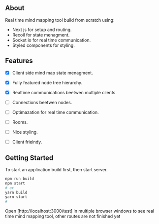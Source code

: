 ## About

Real time mind mapping tool build from scratch using:
- Next js for setup and routing.
- Recoil for state menagment.
- Socket io for real time communication.
- Styled components for styling.


## Features

- [x] Client side mind map state menagment.
- [x] Fully featured node tree hierarchy.
- [x] Realtime communications beetwen multiple clients.
- [ ] Connections beetwen nodes.
- [ ] Optimazation for real time communication.
- [ ] Rooms.
- [ ] Nice styling.
- [ ] Client frielndy.


## Getting Started

To start an application build first, then start server.

```bash
npm run build
npm start
# or
yarn build
yarn start
#
```

Open [http://localhost:3000/test] in multiple browser windows to see real time mind mapping tool,
other routes are not finished yet
